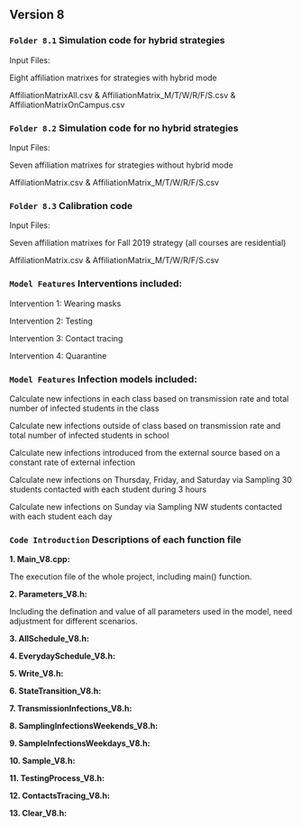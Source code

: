 ## Version 8

### `Folder 8.1` Simulation code for hybrid strategies 

Input Files:

Eight affiliation matrixes for strategies with hybrid mode

AffiliationMatrixAll.csv & AffiliationMatrix_M/T/W/R/F/S.csv & AffiliationMatrixOnCampus.csv


### `Folder 8.2` Simulation code for no hybrid strategies 

Input Files:

Seven affiliation matrixes for strategies without hybrid mode

AffiliationMatrix.csv & AffiliationMatrix_M/T/W/R/F/S.csv


### `Folder 8.3` Calibration code 

Input Files: 

Seven affiliation matrixes for Fall 2019 strategy (all courses are residential)

AffiliationMatrix.csv & AffiliationMatrix_M/T/W/R/F/S.csv


### `Model Features` Interventions included:

Intervention 1: Wearing masks

Intervention 2: Testing

Intervention 3: Contact tracing

Intervention 4: Quarantine


### `Model Features` Infection models included:

Calculate new infections in each class based on transmission rate and total number of infected students in the class

Calculate new infections outside of class based on transmission rate and total number of infected students in school

Calculate new infections introduced from the external source based on a constant rate of external infection

Calculate new infections on Thursday, Friday, and Saturday via Sampling 30 students contacted with each student during 3 hours

Calculate new infections on Sunday via Sampling NW students contacted with each student each day


### `Code Introduction` Descriptions of each function file

**1\. Main_V8.cpp:**

The execution file of the whole project, including main() function.

**2\. Parameters_V8.h:**

Including the defination and value of all parameters used in the model, need adjustment for different scenarios.

**3\. AllSchedule_V8.h:**



**4\. EverydaySchedule_V8.h:**



**5\. Write_V8.h:**



**6\. StateTransition_V8.h:**



**7\. TransmissionInfections_V8.h:**



**8\. SamplingInfectionsWeekends_V8.h:**



**9\. SampleInfectionsWeekdays_V8.h:**



**10\. Sample_V8.h:**



**11\. TestingProcess_V8.h:**



**12\. ContactsTracing_V8.h:**



**13\. Clear_V8.h:**




